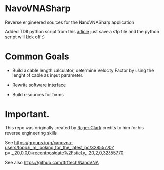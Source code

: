 # NavoVNASharp
Reverse engineered sources for the NanoVNASharp application

Added TDR python script from this [article](https://nuclearrambo.com/wordpress/accurately-measuring-cable-length-with-nanovna/)
just save a s1p file and the python script will kick off :)


# Common Goals 

 - Build a cable length calculator, determine Velocity Factor by using the lenght of cable as input parameter.

 - Rewrite software interface

 - Build resources for forms


# Important.

This repo was originally created by [Roger Clark](https://github.com/rogerclarkmelbourne) credits to him for his reverse engineering skills 

See https://groups.io/g/nanovna-users/topic/i_m_looking_for_the_latest_pc/32855770?p=,,,20,0,0,0::recentpostdate%2Fsticky,,,20,2,0,32855770

See also  https://github.com/ttrftech/NanoVNA

